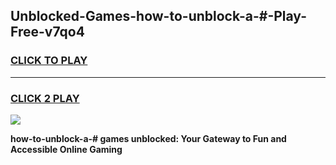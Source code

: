 
## Unblocked-Games-how-to-unblock-a-#-Play-Free-v7qo4
<h3>
<a href="https://premium76.site?title=how-to-unblock-a-#&ref=20M">CLICK TO PLAY</a></h3>
<hr>

<h3>
<a href="https://premium76.site?title=how-to-unblock-a-#&ref=20M">CLICK 2 PLAY</a>
  
</h3>

<a href="https://premium76.site?title=how-to-unblock-a-#&ref=19M"><img src="https://clearcache.store/games.png"></a>


**how-to-unblock-a-# games unblocked: Your Gateway to Fun and Accessible Online Gaming**
